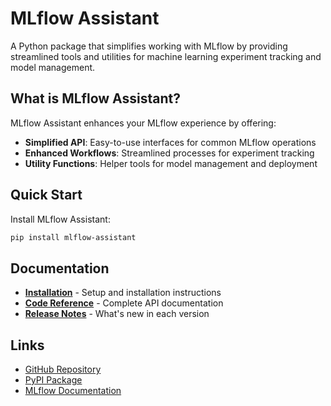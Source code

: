 # MLflow Assistant

A Python package that simplifies working with MLflow by providing streamlined tools and utilities for machine learning experiment tracking and model management.

## What is MLflow Assistant?

MLflow Assistant enhances your MLflow experience by offering:

- **Simplified API**: Easy-to-use interfaces for common MLflow operations
- **Enhanced Workflows**: Streamlined processes for experiment tracking
- **Utility Functions**: Helper tools for model management and deployment

## Quick Start

Install MLflow Assistant:

```bash
pip install mlflow-assistant
```

## Documentation

- **[Installation](installation.md)** - Setup and installation instructions
- **[Code Reference](reference/)** - Complete API documentation
- **[Release Notes](changelog.md)** - What's new in each version

## Links

- [GitHub Repository](https://github.com/hugodscarvalho/mlflow-assistant)
- [PyPI Package](https://pypi.org/project/mlflow-assistant/)
- [MLflow Documentation](https://mlflow.org/docs/latest/index.html)